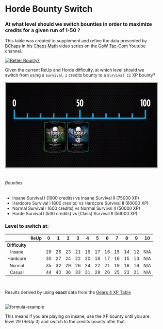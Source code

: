 # Horde Bounty Switch

### At what level should we switch bounties in order to maximize credits for a given run of 1-50 ?

This table was created to supplement and refine the data presented by [BChaps](https://gearsofwar.com/en-us/players/bchaps) in his [Chaps Math](https://www.youtube.com/playlist?list=PLZgFP3wqGQNR-ZDlcfVs0RjSvrkqigPy6) video series on the [GoW Tac-Com](https://www.youtube.com/channel/UCxzFwwwU9Y3wm3FKzR8moyQ) Youtube channel.

[![Better Bounty?](https://img.youtube.com/vi/ojRjj3M8rl4/0.jpg)](https://www.youtube.com/watch?v=ojRjj3M8rl4)

Given the current ReUp and Horde difficulty, at which level should we switch from using a `Survival I` credits bounty to a `Survival II` XP bounty?

![Switch](https://github.com/TheanosLearning/HordeBountySwitch/raw/master/images/bounty-switch.png)
<br/>
<br/>
###### Bounties

* Insane Survival I (1000 credits) vs Insane Survival II (75000 XP)
* Hardcore Survival I (800 credits) vs Hardcore Survival II (60000 XP)
* Normal Survival I (600 credits) vs Normal Survival II (50000 XP)
* Horde Survival I (500 credits) vs [Class] Survival II (50000 XP)

### Level to switch at:

|                	| **ReUp** 	|  0 	|  1 	|  2 	|  3 	|  4 	|  5 	|  6 	|  7 	|  8 	|  9 	|  10 	|
|:--------------:	|:--------:	|:--:	|:--:	|:--:	|:--:	|:--:	|:--:	|:--:	|:--:	|:--:	|:--:	|:---:	|
| **Difficulty** 	|          	|    	|    	|    	|    	|    	|    	|    	|    	|    	|    	|     	|
|     Insane     	|          	| 29 	| 26 	| 23 	| 21 	| 19 	| 17 	| 16 	| 15 	| 14 	| 12 	| N/A 	|
|    Hardcore    	|          	| 30 	| 27 	| 24 	| 22 	| 20 	| 18 	| 17 	| 16 	| 15 	| 13 	| N/A 	|
|     Normal     	|          	| 35 	| 32 	| 29 	| 26 	| 24 	| 22 	| 21 	| 19 	| 18 	| 16 	| N/A 	|
|     Casual     	|          	| 44 	| 40 	| 36 	| 33 	| 31 	| 28 	| 26 	| 25 	| 23 	| 21 	| N/A 	|
<br/>

Results derived by using **exact** data from the [Gears 4 XP Table](https://github.com/TheanosLearning/Gears4XpLevels)
<br/>
<br/>

![formula-example](http://sharemath.com/6Q71Ngqs.png)

This means if you are playing on insane, use the XP bounty until you are level 29 (ReUp 0) and switch to the credits bounty after that.


